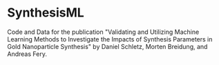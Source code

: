# SynthesisML

Code and Data for the publication "Validating and Utilizing Machine Learning Methods to Investigate the Impacts of Synthesis Parameters in Gold Nanoparticle Synthesis" by Daniel Schletz, Morten Breidung, and Andreas Fery.

